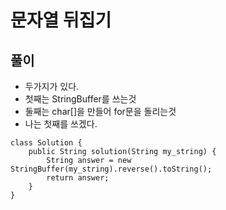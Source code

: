 # 문자열 뒤집기

## 풀이
* 두가지가 있다.
* 첫째는 StringBuffer를 쓰는것
* 둘째는 char[]을 만들어 for문을 돌리는것
* 나는 첫째를 쓰겠다.
```
class Solution {
    public String solution(String my_string) {
        String answer = new StringBuffer(my_string).reverse().toString();
        return answer;
    }
}
```
